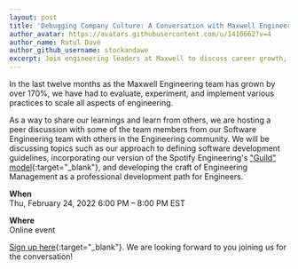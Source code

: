 ```yaml
---
layout: post
title: 'Debugging Company Culture: A Conversation with Maxwell Engineering'
author_avatar: https://avatars.githubusercontent.com/u/1410662?v=4
author_name: Rutul Davé
author_github_username: stockandawe
excerpt: Join engineering leaders at Maxwell to discuss career growth, learnings, and remote best practices.
---
```

In the last twelve months as the Maxwell Engineering team has grown by over 170%, we have had to evaluate, experiment, and implement various practices to scale all aspects of engineering.

As a way to share our learnings and learn from others, we are hosting a peer discussion with some of the team members from our Software Engineering team with others in the Engineering community. We will be discussing topics such as our approach to defining software development guidelines, incorporating our version of the Spotify Engineering's ["Guild" model](https://cacm.acm.org/magazines/2020/3/243029-spotify-guilds/fulltext){:target="_blank"}, and developing the craft of Engineering Management as a professional development path for Engineers.

**When**  
Thu, February 24, 2022
6:00 PM – 8:00 PM EST

**Where**  
Online event

[Sign up here](https://www.eventbrite.com/e/debugging-company-culture-a-conversation-with-maxwell-engineering-tickets-264437588947){:target="_blank"}. We are looking forward to you joining us for the conversation!
